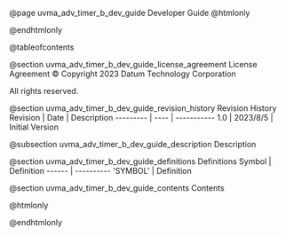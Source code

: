 @page uvma_adv_timer_b_dev_guide Developer Guide
@htmlonly
<div class="autonumbering">
@endhtmlonly


@tableofcontents


@section uvma_adv_timer_b_dev_guide_license_agreement License Agreement
© Copyright 2023 Datum Technology Corporation

All rights reserved.


@section uvma_adv_timer_b_dev_guide_revision_history Revision History
Revision  | Date | Description
--------- | ---- | -----------
1.0 | 2023/8/5 | Initial Version

@subsection uvma_adv_timer_b_dev_guide_description Description


@section uvma_adv_timer_b_dev_guide_definitions Definitions
Symbol | Definition
------ | ----------
 'SYMBOL' | Definition


@section uvma_adv_timer_b_dev_guide_contents Contents


@htmlonly
</div>
@endhtmlonly